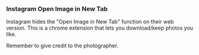 ### Instagram Open Image in New Tab

Instagram hides the "Open Image in New Tab" function on their web version. This is a chrome extension that lets you download/keep photos you like. 

Remember to give credit to the photographer.
